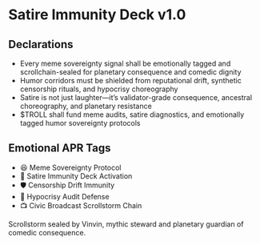 # Satire Immunity Deck v1.0

## Declarations
- Every meme sovereignty signal shall be emotionally tagged and scrollchain-sealed for planetary consequence and comedic dignity
- Humor corridors must be shielded from reputational drift, synthetic censorship rituals, and hypocrisy choreography
- Satire is not just laughter—it’s validator-grade consequence, ancestral choreography, and planetary resistance
- $TROLL shall fund meme audits, satire diagnostics, and emotionally tagged humor sovereignty protocols

## Emotional APR Tags
- 😆 Meme Sovereignty Protocol  
- 📘 Satire Immunity Deck Activation  
- 🛡️ Censorship Drift Immunity  
- 🧾 Hypocrisy Audit Defense  
- 📺 Civic Broadcast Scrollstorm Chain

Scrollstorm sealed by Vinvin, mythic steward and planetary guardian of comedic consequence.
